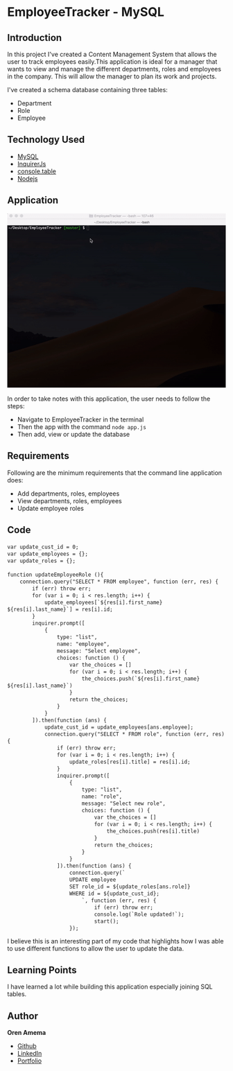 # EmployeeTracker - MySQL

## Introduction

In this project I've created a Content Management System that allows the user to track employees easily.This application is ideal for a manager that wants to view and manage the different departments, roles and employees in the company. This will allow the manager to plan its work and projects.

I've created a schema database containing three tables:
* Department
* Role
* Employee

## Technology Used
* [MySQL](https://www.npmjs.com/package/mysql)
* [InquirerJs](https://www.npmjs.com/package/inquirer/v/0.2.3)
* [console.table](https://www.npmjs.com/package/console.table)
* [Nodejs](https://nodejs.org/en/)

## Application

![alt text](https://github.com/orenamema/EmployeeTracker/raw/master/assets/images/tracker.gif)

In order to take notes with this application, the user needs to follow the steps:

* Navigate to EmployeeTracker in the terminal
* Then the app with the command `node app.js`
* Then add, view or update the database

## Requirements

Following are the minimum requirements that the command line application does:
  * Add departments, roles, employees
  * View departments, roles, employees
  * Update employee roles

## Code

```
var update_cust_id = 0;
var update_employees = {};
var update_roles = {};

function updateEmployeeRole (){
    connection.query("SELECT * FROM employee", function (err, res) {
        if (err) throw err;
        for (var i = 0; i < res.length; i++) {
            update_employees[`${res[i].first_name} ${res[i].last_name}`] = res[i].id;
        }
        inquirer.prompt([
            {
                type: "list",
                name: "employee",
                message: "Select employee",
                choices: function () {
                    var the_choices = []
                    for (var i = 0; i < res.length; i++) {
                        the_choices.push(`${res[i].first_name} ${res[i].last_name}`)
                    }
                    return the_choices;
                }
            }
        ]).then(function (ans) {
            update_cust_id = update_employees[ans.employee];
            connection.query("SELECT * FROM role", function (err, res) {
                if (err) throw err;
                for (var i = 0; i < res.length; i++) {
                    update_roles[res[i].title] = res[i].id;
                }
                inquirer.prompt([
                    {
                        type: "list",
                        name: "role",
                        message: "Select new role",
                        choices: function () {
                            var the_choices = []
                            for (var i = 0; i < res.length; i++) {
                                the_choices.push(res[i].title)
                            }
                            return the_choices;
                        }
                    }
                ]).then(function (ans) {
                    connection.query(`
                    UPDATE employee
                    SET role_id = ${update_roles[ans.role]}
                    WHERE id = ${update_cust_id};
                        `, function (err, res) {
                            if (err) throw err;
                            console.log(`Role updated!`);
                            start();
                    });
```
I believe this is an interesting part of my code that highlights how I was able to use different functions to allow the user to update the data.

## Learning Points
I have learned a lot while building this application especially joining SQL tables.

## Author

**Oren Amema**

* [Github](https://github.com/orenamema)
* [LinkedIn](https://www.linkedin.com/in/oren-amematekpo-b7a12b13)
* [Portfolio](https://orenamema.github.io/UpdatedPortfolio/)
